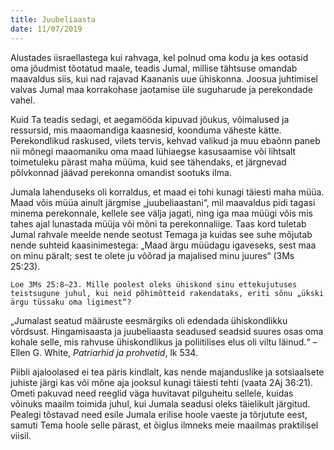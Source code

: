 ```yaml
---
title: Juubeliaasta
date: 11/07/2019
---
```


Alustades iisraellastega kui rahvaga, kel polnud oma kodu ja kes ootasid oma jõudmist tõotatud maale, teadis Jumal, millise tähtsuse omandab maavaldus siis, kui nad rajavad Kaananis uue ühiskonna. Joosua juhtimisel valvas Jumal maa korrakohase jaotamise üle suguharude ja perekondade vahel.

Kuid Ta teadis sedagi, et aegamööda kipuvad jõukus, võimalused ja ressursid, mis maaomandiga kaasnesid, koonduma väheste kätte. Perekondlikud raskused, vilets tervis, kehvad valikud ja muu ebaõnn paneb nii mõnegi maaomaniku oma maad lühiaegse kasusaamise või lihtsalt toimetuleku pärast maha müüma, kuid see tähendaks, et järgnevad põlvkonnad jäävad perekonna omandist sootuks ilma.

Jumala lahenduseks oli korraldus, et maad ei tohi kunagi täiesti maha müüa. Maad võis müüa ainult järgmise „juubeliaastani“, mil maavaldus pidi tagasi minema perekonnale, kellele see välja jagati, ning iga maa müügi võis mis tahes ajal lunastada müüja või mõni ta perekonnaliige. Taas kord tuletab Jumal rahvale meelde nende seotust Temaga ja kuidas see suhe mõjutab nende suhteid kaasinimestega: „Maad ärgu müüdagu igaveseks, sest maa on minu päralt; sest te olete ju võõrad ja majalised minu juures“ (3Ms 25:23).

`Loe 3Ms 25:8–23. Mille poolest oleks ühiskond sinu ettekujutuses teistsugune juhul, kui neid põhimõtteid rakendataks, eriti sõnu „ükski ärgu tüssaku oma ligimest“?`

„Jumalast seatud määruste eesmärgiks oli edendada ühiskondlikku võrdsust. Hingamisaasta ja juubeliaasta seadused seadsid suures osas oma kohale selle, mis rahvuse ühiskondlikus ja poliitilises elus oli viltu läinud.“ – Ellen G. White, _Patriarhid ja prohvetid_, lk 534.

Piibli ajaloolased ei tea päris kindlalt, kas nende majanduslike ja sotsiaalsete juhiste järgi kas või mõne aja jooksul kunagi täiesti tehti (vaata 2Aj 36:21). Ometi pakuvad need reeglid väga huvitavat pilguheitu sellele, kuidas võinuks maailm toimida juhul, kui Jumala seadusi oleks täielikult järgitud. Pealegi tõstavad need esile Jumala erilise hoole vaeste ja tõrjutute eest, samuti Tema hoole selle pärast, et õiglus ilmneks meie maailmas praktilisel viisil.
